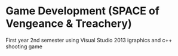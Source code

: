 # Game Development (SPACE of Vengeance & Treachery)
 First year 2nd semester using Visual Studio  2013 igraphics and c++ shooting game
